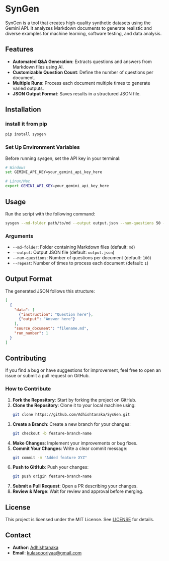 # SynGen
SynGen is a tool that creates high-quality synthetic datasets using the Gemini API. It analyzes Markdown documents to generate realistic and diverse examples for machine learning, software testing, and data analysis.

## Features
- **Automated Q&A Generation**: Extracts questions and answers from Markdown files using AI.
- **Customizable Question Count**: Define the number of questions per document.
- **Multiple Runs**: Process each document multiple times to generate varied outputs.
- **JSON Output Format**: Saves results in a structured JSON file.

## Installation

### install it from pip
```bash
pip install sysgen
```

### Set Up Environment Variables
Before running sysgen, set the API key in your terminal:
```bash
# Windows
set GEMINI_API_KEY=your_gemini_api_key_here

# Linux/Mac
export GEMINI_API_KEY=your_gemini_api_key_here

```

## Usage
Run the script with the following command:
```bash
sysgen --md-folder path/to/md --output output.json --num-questions 50 --repeat 1
```

### Arguments
- `--md-folder`: Folder containing Markdown files (default: `md`)
- `--output`: Output JSON file (default: `output.json`)
- `--num-questions`: Number of questions per document (default: `100`)
- `--repeat`: Number of times to process each document (default: `1`)

## Output Format
The generated JSON follows this structure:
```json
[
  {
    "data": [
      {"instruction": "Question here"},
      {"output": "Answer here"}
    ],
    "source_document": "filename.md",
    "run_number": 1
  }
]
```

## Contributing
If you find a bug or have suggestions for improvement, feel free to open an issue or submit a pull request on GitHub.

### How to Contribute
1. **Fork the Repository**: Start by forking the project on GitHub.
2. **Clone the Repository**: Clone it to your local machine using:
   ```sh
   git clone https://github.com/Adhishtanaka/SysGen.git
   ```
3. **Create a Branch**: Create a new branch for your changes:
   ```sh
   git checkout -b feature-branch-name
   ```
4. **Make Changes**: Implement your improvements or bug fixes.
5. **Commit Your Changes**: Write a clear commit message:
   ```sh
   git commit -m "Added feature XYZ"
   ```
6. **Push to GitHub**: Push your changes:
   ```sh
   git push origin feature-branch-name
   ```
7. **Submit a Pull Request**: Open a PR describing your changes.
8. **Review & Merge**: Wait for review and approval before merging.

## License
This project is licensed under the MIT License. See [LICENSE](LICENSE) for details.

## Contact
- **Author**: [Adhishtanaka](https://github.com/Adhishtanaka)
- **Email**: kulasoooriyaa@gmail.com
